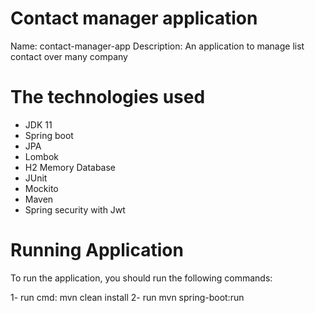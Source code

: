 # Contact manager application
Name:        contact-manager-app Description: An application to manage list contact over many company

# The technologies used

- JDK 11
- Spring boot
- JPA
- Lombok
- H2 Memory Database
- JUnit
- Mockito
- Maven
- Spring security with Jwt

# Running Application

To run the application, you should run the following commands:

1- run cmd: mvn clean install 2- run mvn spring-boot:run



